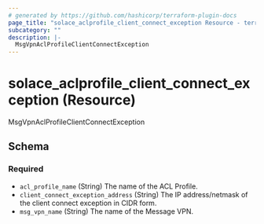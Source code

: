 ```yaml
---
# generated by https://github.com/hashicorp/terraform-plugin-docs
page_title: "solace_aclprofile_client_connect_exception Resource - terraform-provider-solace"
subcategory: ""
description: |-
  MsgVpnAclProfileClientConnectException
---
```


# solace_aclprofile_client_connect_exception (Resource)

MsgVpnAclProfileClientConnectException



<!-- schema generated by tfplugindocs -->
## Schema

### Required

- `acl_profile_name` (String) The name of the ACL Profile.
- `client_connect_exception_address` (String) The IP address/netmask of the client connect exception in CIDR form.
- `msg_vpn_name` (String) The name of the Message VPN.


